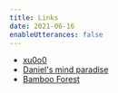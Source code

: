 ```yaml
---
title: Links
date: 2021-06-16
enableUtterances: false
---
```


- [xu0o0](https://blog.xu0o0.org/)
- [Daniel's mind paradise](https://hustdanielhu.com/)
- [Bamboo Forest](https://blog.pandas.moe/)
